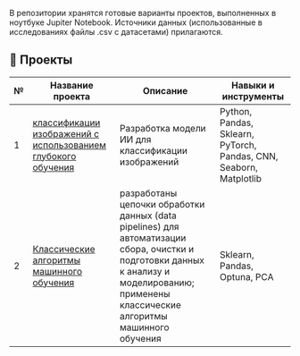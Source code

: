 В репозитории хранятся готовые варианты проектов, выполненных в ноутбуке Jupiter Notebook. Источники данных (использованные в исследованиях файлы .csv с датасетами) прилагаются.
## 📂 Проекты

| № | Название проекта | Описание | Навыки и инструменты | 
|---|------------------|----------|----------------------|
| 1 | [классификации изображений  с использованием глубокого обучения](https://github.com/GalinaSapel/DS/blob/main/Sapelkina_DL_Simpsons.ipynb) | Разработка модели ИИ для классификации изображений | Python, Pandas, Sklearn, PyTorch, Pandas,  CNN, Seaborn, Matplotlib|
| 2 | [Классические алгоритмы машинного обучения](https://github.com/GalinaSapel/DS/blob/main/DS_insuriance.ipynb) |  разработаны цепочки обработки данных (data pipelines) для автоматизации сбора, очистки и подготовки данных к анализу и моделированию; применены классические алгоритмы машинного обучения | Sklearn, Pandas,  Optuna, PCA | 
